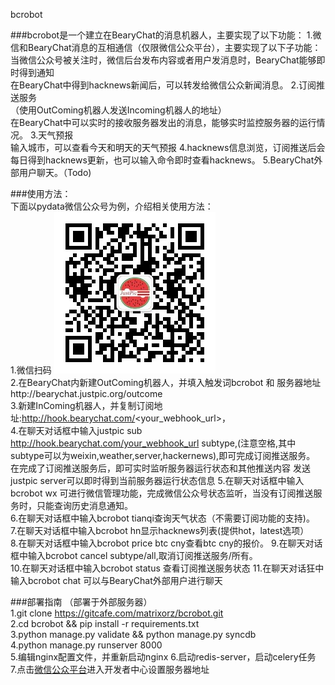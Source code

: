 bcrobot
 
###bcrobot是一个建立在BearyChat的消息机器人，主要实现了以下功能：
1.微信和BearyChat消息的互相通信（仅限微信公众平台），主要实现了以下子功能：
  当微信公众号被关注时，微信后台发布内容或者用户发消息时，BearyChat能够即时得到通知  
  在BearyChat中得到hacknews新闻后，可以转发给微信公众新闻消息。
2.订阅推送服务  
（使用OutComing机器人发送Incoming机器人的地址）  
  在BearyChat中可以实时的接收服务器发出的消息，能够实时监控服务器的运行情况。
3.天气预报  
 输入城市，可以查看今天和明天的天气预报
4.hacknews信息浏览，订阅推送后会每日得到hacknews更新，也可以输入命令即时查看hacknews。
5.BearyChat外部用户聊天。（Todo)


###使用方法：  
下面以pydata微信公众号为例，介绍相关使用方法：   
1.微信扫码 ![pydata](media/image/qrcode.jpg)  
2.在BearyChat内新建OutComing机器人，并填入触发词bcrobot 和 服务器地址http://bearychat.justpic.org/outcome  
3.新建InComing机器人，并复制订阅地址:http://hook.bearychat.com/<your_webhook_url>，  
4.在聊天对话框中输入justpic sub http://hook.bearychat.com/your_webhook_url subtype,(注意空格,其中subtype可以为weixin,weather,server,hackernews),即可完成订阅推送服务。 
 在完成了订阅推送服务后，即可实时监听服务器运行状态和其他推送内容
 发送justpic server可以即时得到当前服务器运行状态信息
5.在聊天对话框中输入bcrobot wx 可进行微信管理功能，完成微信公众号状态监听，当没有订阅推送服务时，只能查询历史消息通知。  
6.在聊天对话框中输入bcrobot tianqi查询天气状态（不需要订阅功能的支持)。  
7.在聊天对话框中输入bcrobot hn显示hacknews列表(提供hot，latest选项）  
8.在聊天对话框中输入bcrobot price btc cny查看btc cny的报价。
9.在聊天对话框中输入bcrobot cancel subtype/all,取消订阅推送服务/所有。  
10.在聊天对话框中输入bcrobot status 查看订阅推送服务状态
11.在聊天对话狂中输入bcrobot chat <message>可以与BearyChat外部用户进行聊天

###部署指南
（部署于外部服务器）  
1.git clone https://gitcafe.com/matrixorz/bcrobot.git  
2.cd bcrobot && pip install -r requirements.txt  
3.python manage.py validate && python manage.py syncdb  
4.python manage.py runserver 8000  
5.编辑nginx配置文件，并重新启动nginx
6.启动redis-server，启动celery任务  
7.点击[微信公众平台](https://mp.weixin.qq.com)进入开发者中心设置服务器地址  




